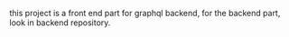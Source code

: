 this project is a front end part for graphql backend, for the backend part, look in backend repository.